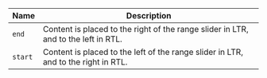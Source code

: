 
| Name | Description |
| --- | --- |
| `end` | Content is placed to the right of the range slider in LTR, and to the left in RTL. |
| `start` | Content is placed to the left of the range slider in LTR, and to the right in RTL. |


